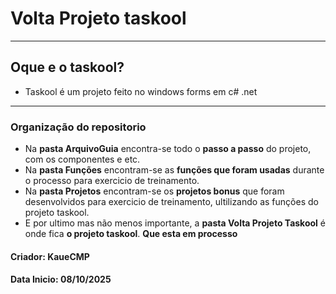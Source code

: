 # Volta Projeto taskool

---

## Oque e o taskool?

- Taskool é um projeto feito no windows forms em c# .net

---

### Organização do repositorio

-  Na **pasta ArquivoGuia** encontra-se todo o **passo a passo** do projeto, com os componentes e etc.
- Na **pasta Funções** encontram-se as **funções que foram usadas** durante o processo para exercicio de treinamento.
- Na **pasta Projetos** encontram-se os **projetos bonus** que foram desenvolvidos para exercicio de treinamento, ultilizando as funções do projeto taskool.
- E por ultimo mas não menos importante, a **pasta Volta Projeto Taskool** é onde fica **o projeto taskool**. **Que esta em processo**


#### Criador: **KaueCMP**
#### Data Inicio: **08/10/2025**